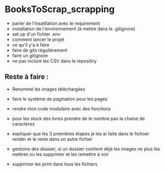 # BooksToScrap_scrapping


- parler de l'insatllation avec le requirement 
- installation de l'environnement (à mettre dans le .gitignore)
- set up d'un fichier .env 
- comment lancer le projet 
- ce qu'il y'a à faire
- faire de gits régulièrement
- faire un gitignore
- ne pas inclure les CSV dans le repositiry
## Reste à faire : 
- Renommé les images téléchargées
- faire le système de pagination pour les pages 
- rendre mon code modulaire avec des fonctions 
- pour les stock des livres prendre de le nombre pas la chaine de caractères

- expliquer que les 3 premières étapes je les ai faite dans le fichoer render et le reste dans un autre fichier
- gestions des dossier, si un dossier contient déjà les images ne plus les mettres ou les supprimer et les remettre à voir 
- supprimer les print dans tous les fichiers

